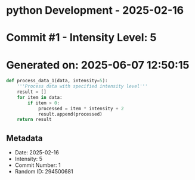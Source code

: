 ﻿# python Development - 2025-02-16
# Commit #1 - Intensity Level: 5
# Generated on: 2025-06-07 12:50:15
```python
def process_data_1(data, intensity=5):
    '''Process data with specified intensity level'''
    result = []
    for item in data:
        if item > 0:
            processed = item * intensity + 2
            result.append(processed)
    return result
```
## Metadata
- Date: 2025-02-16
- Intensity: 5
- Commit Number: 1
- Random ID: 294500681
